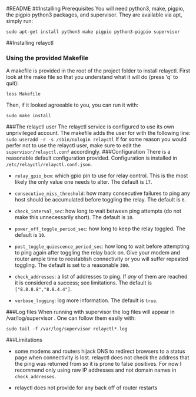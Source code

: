 #README
##Installing Prerequisites
You will need python3, make, pigpio, the pigpio python3 packages, and supervisor. They are available via apt, simply run:
    
    sudo apt-get install python3 make pigpio python3-pigpio supervisor

##Installing relayctl
### Using the provided Makefile
A makefile is provided in the root of the project folder to install relayctl.
First look at the make file so that you understand what it will do (press 'q' to quit):

    less Makefile

Then, if it looked agreeable to you, you can run it with:

    sudo make install

###The relayctl user
The relayctl service is configured to use its own unprivileged account.
The makefile adds the user for with the following line: `sudo useradd -r -s /sbin/nologin relayctl`
If for some reason you would perfer not to use the relayctl user, make sure to edit the `supervisor/relayctl.conf` accordingly.
###Configuration
There is a reasonable default configuration provided.
Configuration is installed in `/etc/relayctl/relayctl.conf.json`.
  
  * `relay_gpio_bcm`: which gpio pin to use for relay control. This is the most likely the only value one needs to alter. The default is `17`.
  
  * `consecutive_miss_threshold`: how many consecutive failures to ping any host should be accumulated before toggling the relay. The default is `6`.
  
  * `check_interval_sec`: how long to wait between ping attempts (do not make this unnecessarily short). The default is `10`.
  
  * `power_off_toggle_period_sec`: how long to keep the relay toggled. The default is `10`.
  
  * `post_toggle_quiescence_period_sec`: how long to wait before attempting to ping again after toggling the relay back on. Give your modem and router ample time to reestablish connectivity or you will suffer repeated toggling. The default is set to a reasonable `300`.
  
  * `check_addresses`: a list of addresses to ping. If _any_ of them are reached it is considered a success; see limitations. The default is `["8.8.8.8","8.8.4.4"]`.
  
  * `verbose_logging`: log more information. The default is `true`.
  
###Log files
When running with supervisor the log files will appear in /var/log/supervisor .
One can follow them easily with:

    sudo tail -f /var/log/supervisor relayctl*.log

###Limitations
* some modems and routers hijack DNS to redirect browsers to a status page when connectivity is lost. relayctl does not check the address that the ping was returned from so it is prone to false positives. For now I recommend only using raw IP addresses and not domain names in `check_addresses`.

* relayctl does not provide for any back off of router restarts